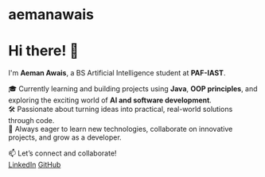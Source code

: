 # aemanawais
# Hi there! 👋

I'm **Aeman Awais**, a BS Artificial Intelligence student at **PAF-IAST**.

🎓 Currently learning and building projects using **Java**, **OOP principles**, and exploring the exciting world of **AI and software development**.  
🛠️ Passionate about turning ideas into practical, real-world solutions through code.  
🌱 Always eager to learn new technologies, collaborate on innovative projects, and grow as a developer.

📫 Let’s connect and collaborate!  
 [LinkedIn](https://www.linkedin.com/in/aeman-awais-531795351/) 
 [GitHub](https://github.com/aeman-awais)
